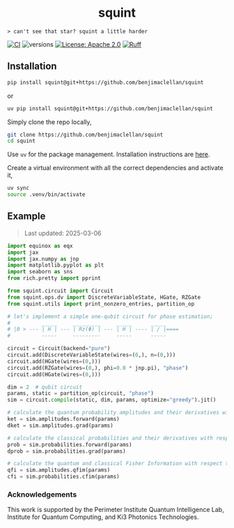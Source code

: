 
<h1 align="center">
    squint
</h1>

    > can't see that star? squint a little harder

<!-- [![doc](https://img.shields.io/badge/documentation-lightblue)]() -->
<!-- [![PyPI Version](https://img.shields.io/pypi/v/oqd-core)](https://pypi.org/project/oqd-core) -->
[![CI](https://github.com/benjimaclellan/squint/actions/workflows/pytest.yml/badge.svg)](https://github.com/benjimaclellan/squint/actions/workflows/pytest.yml)
![versions](https://img.shields.io/badge/python->=3.11-blue)
[![License: Apache 2.0](https://img.shields.io/badge/license-Apache%202.0-brightgreen.svg)](https://opensource.org/licenses/Apache-2.0)
[![Ruff](https://img.shields.io/endpoint?url=https://raw.githubusercontent.com/astral-sh/ruff/main/assets/badge/v2.json)](https://github.com/astral-sh/ruff)



## Installation

```bash
pip install squint@git+https://github.com/benjimaclellan/squint
```
or
```bash
uv pip install squint@git+https://github.com/benjimaclellan/squint
```

Simply clone the repo locally,

```bash
git clone https://github.com/benjimaclellan/squint
cd squint
```

Use `uv` for the package management. Installation instructions are [here](https://docs.astral.sh/uv/getting-started/installation/).

Create a virtual environment with all the correct dependencies and activate it,

```bash
uv sync
source .venv/bin/activate
```

## Example

> Last updated: 2025-03-06

```python
import equinox as eqx
import jax
import jax.numpy as jnp
import matplotlib.pyplot as plt
import seaborn as sns
from rich.pretty import pprint

from squint.circuit import Circuit
from squint.ops.dv import DiscreteVariableState, HGate, RZGate
from squint.utils import print_nonzero_entries, partition_op

# let's implement a simple one-qubit circuit for phase estimation;
#          _____     _________     _____      _____
# |0 > --- | H | --- | Rz(Φ) | --- | H | ---- | / |====
#          -----     ---------     -----      -----

circuit = Circuit(backend="pure")
circuit.add(DiscreteVariableState(wires=(0,), n=(0,)))
circuit.add(HGate(wires=(0,)))
circuit.add(RZGate(wires=(0,), phi=0.0 * jnp.pi), "phase")
circuit.add(HGate(wires=(0,)))

dim = 2  # qubit circuit
params, static = partition_op(circuit, "phase")
sim = circuit.compile(static, dim, params, optimize="greedy").jit()

# calculate the quantum probability amplitudes and their derivatives with respect to Φ
ket = sim.amplitudes.forward(params)
dket = sim.amplitudes.grad(params)

# calculate the classical probabilities and their derivatives with respect to Φ
prob = sim.probabilities.forward(params)
dprob = sim.probabilities.grad(params)

# calculate the quantum and classical Fisher Information with respect to Φ
qfi = sim.amplitudes.qfim(params)
cfi = sim.probabilities.cfim(params)
```

### Acknowledgements

This work is supported by the Perimeter Institute Quantum Intelligence Lab, Institute for Quantum Computing, and Ki3 Photonics Technologies.
